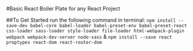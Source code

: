 #Basic React Boiler Plate for any React Project

##To Get Started
run the following command in terminal:
`npm install --save-dev babel-core babel-loader babel-preset-env babel-preset-react css-loader sass-loader style-loader file-loader html-webpack-plugin webpack webpack-dev-server node-sass`
&
`npm install --save react proptypes react-dom react-router-dom`
